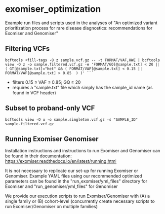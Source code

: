 # exomiser_optimization
Example run files and scripts used in the analyses of "An optimized variant prioritization process for rare disease diagnostics: recommendations for Exomiser and Genomiser"



## Filtering VCFs
```
bcftools +fill-tags -O z sample.vcf.gz -- -t FORMAT/VAF,HWE | bcftools view -O z -o sample.filtered.vcf.gz -e 'FORMAT/GQ[@sample.txt] < 20 || ( GT[@sample.txt]="het" && ( FORMAT/VAF[@sample.txt] < 0.15 || FORMAT/VAF[@sample.txt] > 0.85  ) )' ```

```
* filters 0.15 ≤ VAF ≤ 0.85; GQ ≥ 20
* requires a "sample.txt" file which simply has the sample_id name (as found in VCF header)


## Subset to proband-only VCF

```
bcftools view -O u -o sample.singleton.vcf.gz -s "SAMPLE_ID" sample.filtered.vcf.gz

```

## Running Exomiser Genomiser
Installation instructions and instructions to run Exomiser and Genomiser can be found in their documentation: https://exomiser.readthedocs.io/en/latest/running.html

It is not necessary to replicate our set-up for running Exomiser or Genomiser. Example YAML files using our recommended optimized parameters can be found in the "run_exomiser/yml_files" directory for Exomiser and "run_genomiser/yml_files" for Genomiser

We provide our execution scripts to run Exomiser/Genomiser with (A) a single family or (B) cohort-level (concurrently create necessary scripts to run Exomiser/Genomiser on multiple families)

